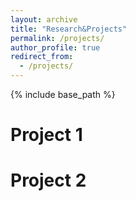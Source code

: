 ```yaml
---
layout: archive
title: "Research&Projects"
permalink: /projects/
author_profile: true
redirect_from:
  - /projects/
---
```


{% include base_path %}

Project 1
=====


Project 2
=====
